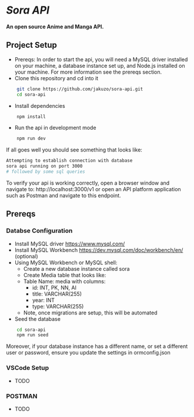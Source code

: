 # _Sora API_

**An open source Anime and Manga API.**


## Project Setup

- Prereqs: In order to start the api, you will need a MySQL driver installed on your machine, a database instance set up, and Node.js installed on your machine. For more information see the prereqs section.
- Clone this repository and cd into it

```bash
    git clone https://github.com/jakuzo/sora-api.git
    cd sora-api
```

- Install dependencies
```bash
    npm install
```

- Run the api in development mode
```bash
    npm run dev
```

If all goes well you should see something that looks like:
```bash
Attempting to establish connection with database
sora api running on port 3000
# followed by some sql queries
```

To verify your api is working correctly, open a browser window and navigate to: http://localhost:3000/v1 or open an API platform application such as Postman and navigate to this endpoint.

## Prereqs
### Databse Configuration
- Install MySQL driver https://www.mysql.com/
- Install MySQL Workbench https://dev.mysql.com/doc/workbench/en/ (optional)
- Using MySQL Workbench or MySQL shell:
    - Create a new database instance called sora
    - Create Media table that looks like:
    - Table Name: media with columns:
        - id: INT, PK, NN, AI
        - title: VARCHAR(255)
        - year: INT
        - type: VARCHAR(255)
    - Note, once migrations are setup, this will be automated
- Seed the database
```bash
    cd sora-api
    npm run seed
```

Moreover, if your database instance has a different name, or set a different user or password, ensure you update the settings in ormconfig.json

### VSCode Setup
- TODO


### POSTMAN
- TODO




